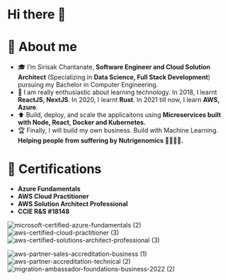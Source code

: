 # Hi there 👋

# 🚀 About me

- 🎓 I’m Sirisak Chantanate, **Software Engineer and Cloud Solution Architect** (Specializing in **Data Science, Full Stack Development**) pursuing my Bachelor in Computer Engineering.
- 🌱 I am really enthusiastic about learning technology. In 2018, I learnt **ReactJS, NextJS**. In 2020, I learnt **Rust**. In 2021 till now, I learn **AWS, Azure**.
- ⬆️ Build, deploy, and scale the applicaitons using **Microservices built with Node, React, Docker and Kubernetes.**
- 🏆 Finally, I will build my own business. Build with Machine Learning. **Helping people from suffering by Nutrigenomics 🧬🧬🧬🧬.**

# 🏅 Certifications

- **Azure Fundamentals**
- **AWS Cloud Practitioner**
- **AWS Solution Architect Professional**
- **CCIE R&S #18148**

![microsoft-certified-azure-fundamentals (2)](https://user-images.githubusercontent.com/15844801/197902026-ca55581e-ea5d-4881-92ce-0750bfef912f.png)
![aws-certified-cloud-practitioner (3)](https://user-images.githubusercontent.com/15844801/197902011-8fd7a7d2-2975-430c-8902-2bd64179048c.png)
![aws-certified-solutions-architect-professional (3)](https://user-images.githubusercontent.com/15844801/197902020-7272d170-b916-4ff6-810d-8b529bcc92e0.png)


![aws-partner-sales-accreditation-business (1)](https://user-images.githubusercontent.com/15844801/197902076-ed679bf5-f2a1-43ee-b368-ac57cbdf5152.png)
![aws-partner-accreditation-technical (2)](https://user-images.githubusercontent.com/15844801/197902095-4fe9aa2a-2aac-491f-8c7b-265e9bef4ece.png)
![migration-ambassador-foundations-business-2022 (2)](https://user-images.githubusercontent.com/15844801/197902097-fc08f9ab-ef46-4c8e-a211-d88c301e7bf7.png)
